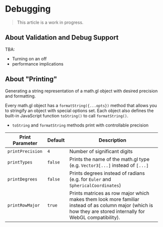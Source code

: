 # Debugging

> This article is a work in progress.

## About Validation and Debug Support

TBA:

- Turning on an off
- performance implications

## About "Printing"

Generating a string representation of a math.gl object with desired precision and formatting.

Every math.gl object has a `formatString({...opts})` method that allows you to stringify an object with special options set. Each object also defines the built-in JavaScript function `toString()` to call `formatString()`.

- `toString` and `formatString` methods print with controllable precision

| Print Parameter  | Default | Description                                                                                                                                                    |
| ---------------- | ------- | -------------------------------------------------------------------------------------------------------------------------------------------------------------- |
| `printPrecision` | `4`     | Number of significant digits                                                                                                                                   |
| `printTypes`     | `false` | Prints the name of the math.gl type (e.g. `Vector3[...]` instead of `[...]`                                                                                    |
| `printDegrees`   | `false` | Prints degrees instead of radians (e.g. for `Euler` and `SphericalCoordinates`)                                                                                |
| `printRowMajor`  | `true`  | Prints matrices as row major which makes them look more familiar instead of as column major (which is how they are stored internally for WebGL compatibility). |
